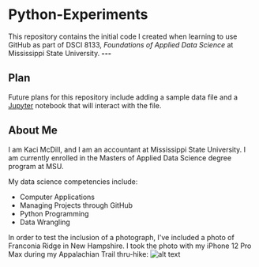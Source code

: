 # Python-Experiments
This repository contains the initial code I created when learning to use GitHub as part of DSCI 8133, *Foundations of Applied Data Science* at Mississippi State University.
**---**
## Plan
Future plans for this repository include adding a sample data file and a [Jupyter](https://jupyter.org) notebook that will interact with the file.
## About Me
I am Kaci McDill, and I am an accountant at Mississippi State University. I am currently enrolled in the Masters of Applied Data Science degree program at MSU.

My data science competencies include:
- Computer Applications
- Managing Projects through GitHub
- Python Programming
- Data Wrangling

In order to test the inclusion of a photograph, I've included a photo of Franconia Ridge in New Hampshire. I took the photo with my iPhone 12 Pro Max during my Appalachian Trail thru-hike:
![alt text](20210803_155022468_iOS.heic)
